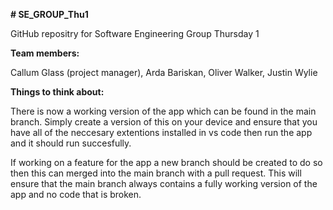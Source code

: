 **# SE_GROUP_Thu1**

GitHub repositry for Software Engineering Group Thursday 1

**Team members:**

Callum Glass (project manager), Arda Bariskan, Oliver Walker, Justin Wylie

**Things to think about:**

There is now a working version of the app which can be found in the main branch. Simply create a version of this on your device and ensure that you have all of the neccesary extentions installed in vs code then run the app and it should run succesfully.

If working on a feature for the app a new branch should be created to do so then this can merged into the main branch with a pull request. This will ensure that the main branch always contains a fully working version of the app and no code that is broken.




